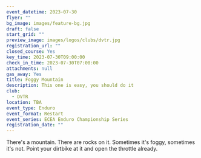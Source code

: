 ```yaml
---
event_datetime: 2023-07-30
flyer: ""
bg_image: images/feature-bg.jpg
draft: false
start_grid: ""
preview_image: images/logos/clubs/dvtr.jpg
registration_url: ""
closed_course: Yes
key_time: 2023-07-30T09:00:00
check_in_time: 2023-07-30T07:00:00
attachments: null
gas_away: Yes
title: Foggy Mountain
description: This one is easy, you should do it
club:
  - DVTR
location: TBA
event_type: Enduro
event_format: Restart
event_series: ECEA Enduro Championship Series
registration_date: ""
---
```


There's a mountain. There are rocks on it. Sometimes it's foggy, sometimes it's not. Point your dirtbike at it and open the throttle already.